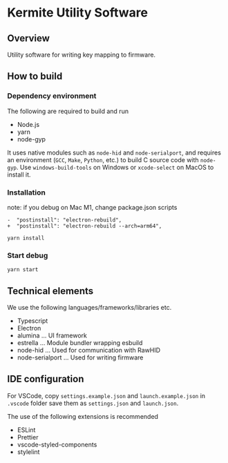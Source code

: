 # Kermite Utility Software

## Overview
Utility software for writing key mapping to firmware.

## How to build

### Dependency environment

The following are required to build and run

- Node.js
- yarn
- node-gyp

It uses native modules such as `node-hid` and `node-serialport`, and requires an environment (`GCC`, `Make`, `Python`, etc.) to build C source code with `node-gyp`. Use `windows-build-tools` on Windows or `xcode-select` on MacOS to install it.

### Installation

note: if you debug on Mac M1, change package.json scripts

```
-  "postinstall": "electron-rebuild",
+  "postinstall": "electron-rebuild --arch=arm64",
```

```
yarn install
```

### Start debug

```
yarn start
```
## Technical elements

We use the following languages/frameworks/libraries etc.
- Typescript
- Electron
- alumina ... UI framework
- estrella ... Module bundler wrapping esbuild
- node-hid ... Used for communication with RawHID
- node-serialport ... Used for writing firmware

## IDE configuration

For VSCode, copy `settings.example.json` and `launch.example.json` in `.vscode` folder save them as `settings.json` and `launch.json`.

The use of the following extensions is recommended
* ESLint
* Prettier
* vscode-styled-components
* stylelint
